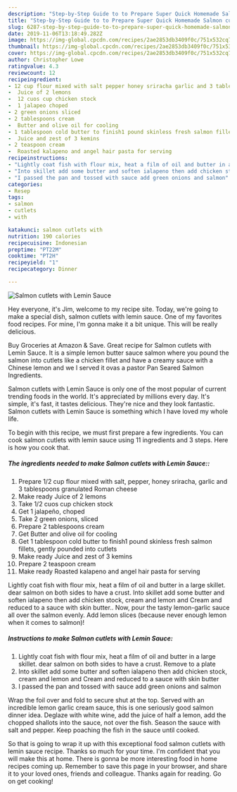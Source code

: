 ```yaml
---
description: "Step-by-Step Guide to to Prepare Super Quick Homemade Salmon cutlets with Lemin Sauce"
title: "Step-by-Step Guide to to Prepare Super Quick Homemade Salmon cutlets with Lemin Sauce"
slug: 6287-step-by-step-guide-to-to-prepare-super-quick-homemade-salmon-cutlets-with-lemin-sauce
date: 2019-11-06T13:18:49.282Z
image: https://img-global.cpcdn.com/recipes/2ae2853db3409f0c/751x532cq70/salmon-cutlets-with-lemin-sauce-recipe-main-photo.jpg
thumbnail: https://img-global.cpcdn.com/recipes/2ae2853db3409f0c/751x532cq70/salmon-cutlets-with-lemin-sauce-recipe-main-photo.jpg
cover: https://img-global.cpcdn.com/recipes/2ae2853db3409f0c/751x532cq70/salmon-cutlets-with-lemin-sauce-recipe-main-photo.jpg
author: Christopher Lowe
ratingvalue: 4.3
reviewcount: 12
recipeingredient:
- 12 cup flour mixed with salt pepper honey sriracha garlic and 3 tablespoons granulated Roman cheese
-  Juice of 2 lemons
-  12 cuos cup chicken stock
-  1 jalapeo choped
- 2 green onions sliced
- 2 tablespoons cream
-  Butter and olive oil for cooling
- 1 tablespoon cold butter to finish1 pound skinless fresh salmon fillets gently pounded into cutlets
-  Juice and zest of 3 kemins
- 2 teaspoon cream
-  Roasted kalapeno and angel hair pasta for serving
recipeinstructions:
- "Lightly coat fish with flour mix, heat a film of oil and butter in a large skillet. dear salmon on both sides to have a crust. Remove to a plate"
- "Into skillet add some butter and soften ialapeno then add chicken stock, cream and lemon and Cream and reduced to a sauce with skin butter"
- "I passed the pan and tossed with sauce add green onions and salmon"
categories:
- Resep
tags:
- salmon
- cutlets
- with

katakunci: salmon cutlets with
nutrition: 190 calories
recipecuisine: Indonesian
preptime: "PT22M"
cooktime: "PT2H"
recipeyield: "1"
recipecategory: Dinner

---
```



![Salmon cutlets with Lemin Sauce](https://img-global.cpcdn.com/recipes/2ae2853db3409f0c/751x532cq70/salmon-cutlets-with-lemin-sauce-recipe-main-photo.jpg)

Hey everyone, it's Jim, welcome to my recipe site. Today, we're going to make a special dish, salmon cutlets with lemin sauce. One of my favorites food recipes. For mine, I'm gonna make it a bit unique. This will be really delicious.

Buy Groceries at Amazon &amp; Save. Great recipe for Salmon cutlets with Lemin Sauce. It is a simple lemon butter sauce salmon where you pound the salmon into cutlets like a chicken fillet and have a creamy sauce with a Chinese lemon and we I served it ovas a pastor Pan Seared Salmon Ingredients.

Salmon cutlets with Lemin Sauce is only one of the most popular of current trending foods in the world. It's appreciated by millions every day. It's simple, it's fast, it tastes delicious. They're nice and they look fantastic. Salmon cutlets with Lemin Sauce is something which I have loved my whole life.


To begin with this recipe, we must first prepare a few ingredients. You can cook salmon cutlets with lemin sauce using 11 ingredients and 3 steps. Here is how you cook that.

##### The ingredients needed to make Salmon cutlets with Lemin Sauce::

1. Prepare 1/2 cup flour mixed with salt, pepper, honey sriracha, garlic and 3 tablespoons granulated Roman cheese
1. Make ready  Juice of 2 lemons
1. Take  1/2 cuos cup chicken stock
1. Get  1 jalapeño, choped
1. Take 2 green onions, sliced
1. Prepare 2 tablespoons cream
1. Get  Butter and olive oil for cooling
1. Get 1 tablespoon cold butter to finish1 pound skinless fresh salmon fillets, gently pounded into cutlets
1. Make ready  Juice and zest of 3 kemins
1. Prepare 2 teaspoon cream
1. Make ready  Roasted kalapeno and angel hair pasta for serving


Lightly coat fish with flour mix, heat a film of oil and butter in a large skillet. dear salmon on both sides to have a crust. Into skillet add some butter and soften ialapeno then add chicken stock, cream and lemon and Cream and reduced to a sauce with skin butter.. Now, pour the tasty lemon-garlic sauce all over the salmon evenly. Add lemon slices (because never enough lemon when it comes to salmon)! 

##### Instructions to make Salmon cutlets with Lemin Sauce:

1. Lightly coat fish with flour mix, heat a film of oil and butter in a large skillet. dear salmon on both sides to have a crust. Remove to a plate
1. Into skillet add some butter and soften ialapeno then add chicken stock, cream and lemon and Cream and reduced to a sauce with skin butter
1. I passed the pan and tossed with sauce add green onions and salmon


Wrap the foil over and fold to secure shut at the top. Served with an incredible lemon garlic cream sauce, this is one seriously good salmon dinner idea. Deglaze with white wine, add the juice of half a lemon, add the chopped shallots into the sauce, not over the fish. Season the sauce with salt and pepper. Keep poaching the fish in the sauce until cooked. 

So that is going to wrap it up with this exceptional food salmon cutlets with lemin sauce recipe. Thanks so much for your time. I'm confident that you will make this at home. There is gonna be more interesting food in home recipes coming up. Remember to save this page in your browser, and share it to your loved ones, friends and colleague. Thanks again for reading. Go on get cooking!
